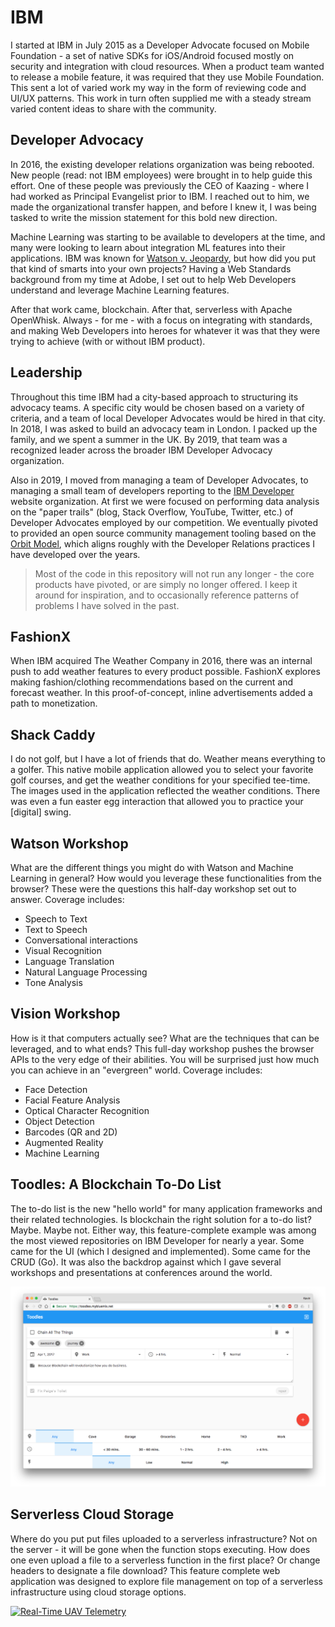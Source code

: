 # IBM

I started at IBM in July 2015 as a Developer Advocate focused on Mobile Foundation - a set of native SDKs for iOS/Android focused mostly on security and integration with cloud resources. When a product team wanted to release a mobile feature, it was required that they use Mobile Foundation. This sent a lot of varied work my way in the form of reviewing code and UI/UX patterns. This work in turn often supplied me with a steady stream varied content ideas to share with the community.

## Developer Advocacy

In 2016, the existing developer relations organization was being rebooted. New people (read: not IBM employees) were brought in to help guide this effort. One of these people was previously the CEO of Kaazing - where I had worked as Principal Evangelist prior to IBM. I reached out to him, we made the organizational transfer happen, and before I knew it, I was being tasked to write the mission statement for this bold new direction.

Machine Learning was starting to be available to developers at the time, and many were looking to learn about integration ML features into their applications. IBM was known for [Watson v. Jeopardy]([https://www.youtube.com/watch?v=P18EdAKuC1U](https://www.youtube.com/watch?v=P18EdAKuC1U)), but how did you put that kind of smarts into your own projects? Having a Web Standards background from my time at Adobe, I set out to help Web Developers understand and leverage Machine Learning features.

After that work came, blockchain. After that, serverless with Apache OpenWhisk. Always - for me - with a focus on integrating with standards, and making Web Developers into heroes for whatever it was that they were trying to achieve (with or without IBM product). 

## Leadership

Throughout this time IBM had a city-based approach to structuring its advocacy teams. A specific city would be chosen based on a variety of criteria, and a team of local Developer Advocates would be hired in that city. In 2018, I was asked to build an advocacy team in London. I packed up the family, and we spent a summer in the UK. By 2019, that team was a recognized leader across the broader IBM Developer Advocacy organization.

Also in 2019, I moved from managing a team of Developer Advocates, to managing a small team of developers reporting to the [IBM Developer]([https://developer.ibm.com/](https://developer.ibm.com/)) website organization. At first we were focused on performing data analysis on the "paper trails" (blog, Stack Overflow, YouTube, Twitter, etc.) of Developer Advocates employed by our competition. We eventually pivoted to provided an open source community management tooling based on the [Orbit Model]([https://github.com/orbit-love/orbit-model](https://github.com/orbit-love/orbit-model)), which aligns roughly with the Developer Relations practices I have developed over the years.

> Most of the code in this repository will not run any longer - the core products have pivoted, or are simply no longer offered. I keep it around for inspiration, and to occasionally reference patterns of problems I have solved in the past.

## FashionX

When IBM acquired The Weather Company in 2016, there was an internal push to add weather features to every product possible. FashionX explores making fashion/clothing recommendations based on the current and forecast weather. In this proof-of-concept, inline advertisements added a path to monetization.

## Shack Caddy

I do not golf, but I have a lot of friends that do. Weather means everything to a golfer. This native mobile application allowed you to select your favorite golf courses, and get the weather conditions for your specified tee-time. The images used in the application reflected the weather conditions. There was even a fun easter egg interaction that allowed you to practice your [digital] swing.

## Watson Workshop

What are the different things you might do with Watson and Machine Learning in general? How would you leverage these functionalities from the browser? These were the questions this half-day workshop set out to answer. Coverage includes:

- Speech to Text
- Text to Speech
- Conversational interactions
- Visual Recognition
- Language Translation
- Natural Language Processing
- Tone Analysis

## Vision Workshop

How is it that computers actually see? What are the techniques that can be leveraged, and to what ends? This full-day workshop pushes the browser APIs to the very edge of their abilities. You will be surprised just how much you can achieve in an "evergreen" world. Coverage includes:

- Face Detection
- Facial Feature Analysis
- Optical Character Recognition
- Object Detection
- Barcodes (QR and 2D)
- Augmented Reality
- Machine Learning

## Toodles: A Blockchain To-Do List

The to-do list is the new "hello world" for many application frameworks and their related technologies. Is blockchain the right solution for a to-do list? Maybe. Maybe not. Either way, this feature-complete example was among the most viewed repositories on IBM Developer for nearly a year. Some came for the UI (which I designed and implemented). Some came for the CRUD (Go). It was also the backdrop against which I gave several workshops and presentations at conferences around the world.

![Blockchain To-Do List](/toodles/todo-list.png)

## Serverless Cloud Storage

Where do you put put files uploaded to a serverless infrastructure? Not on the server - it will be gone when the function stops executing. How does one even upload a file to a serverless function in the first place? Or change headers to designate a file download? This feature complete web application was designed to explore file management on top of a serverless infrastructure using cloud storage options. 

[![Real-Time UAV Telemetry](https://img.youtube.com/vi/d_YpimHwHeM/0.jpg)](https://www.youtube.com/watch?v=d_YpimHwHeM)